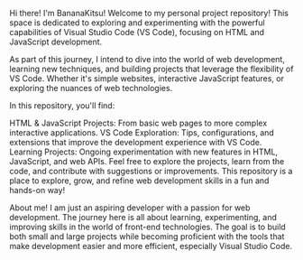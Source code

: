 Hi there! I'm BananaKitsu!
Welcome to my personal project repository! This space is dedicated to exploring and experimenting with the powerful capabilities of Visual Studio Code (VS Code), focusing on HTML and JavaScript development.

As part of this journey, I intend to dive into the world of web development, learning new techniques, and building projects that leverage the flexibility of VS Code. Whether it's simple websites, interactive JavaScript features, or exploring the nuances of web technologies.

In this repository, you'll find:

HTML & JavaScript Projects: From basic web pages to more complex interactive applications.
VS Code Exploration: Tips, configurations, and extensions that improve the development experience with VS Code.
Learning Projects: Ongoing experimentation with new features in HTML, JavaScript, and web APIs.
Feel free to explore the projects, learn from the code, and contribute with suggestions or improvements. This repository is a place to explore, grow, and refine web development skills in a fun and hands-on way!

About me!
I am just an aspiring developer with a passion for web development. The journey here is all about learning, experimenting, and improving skills in the world of front-end technologies. The goal is to build both small and large projects while becoming proficient with the tools that make development easier and more efficient, especially Visual Studio Code.
